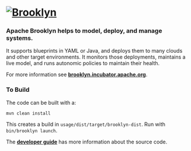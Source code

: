 
# [![**Brooklyn**](https://brooklyn.incubator.apache.org/style/img/apache-brooklyn-logo-244px-wide.png)](http://brooklyn.incubator.apache.org/)

### Apache Brooklyn helps to model, deploy, and manage systems.

It supports blueprints in YAML or Java, and deploys them to many clouds and other target environments.
It monitors those deployments, maintains a live model, and runs autonomic policies to maintain their health.

For more information see **[brooklyn.incubator.apache.org](https://brooklyn.incubator.apache.org/)**.


### To Build

The code can be built with a:

    mvn clean install

This creates a build in `usage/dist/target/brooklyn-dist`.  Run with `bin/brooklyn launch`.

The **[developer guide](https://brooklyn.incubator.apache.org/v/latest/guide/dev/)**
has more information about the source code.
